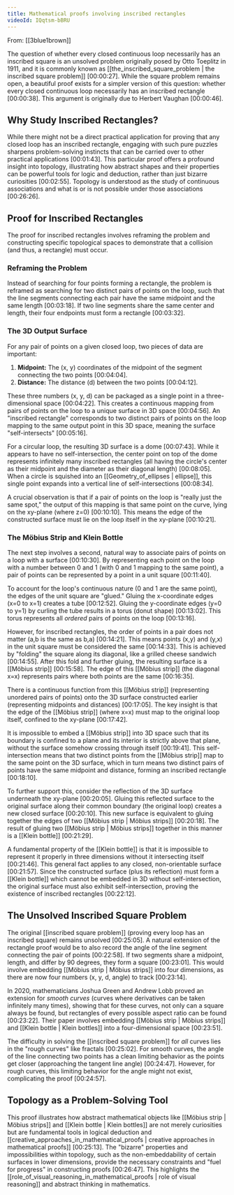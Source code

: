 ```yaml
---
title: Mathematical proofs involving inscribed rectangles
videoId: IQqtsm-bBRU
---
```


From: [[3blue1brown]] <br/> 

The question of whether every closed continuous loop necessarily has an inscribed square is an unsolved problem originally posed by Otto Toeplitz in 1911, and it is commonly known as [[the_inscribed_square_problem | the inscribed square problem]] <a class="yt-timestamp" data-t="00:00:27">[00:00:27]</a>. While the square problem remains open, a beautiful proof exists for a simpler version of this question: whether every closed continuous loop necessarily has an inscribed rectangle <a class="yt-timestamp" data-t="00:00:38">[00:00:38]</a>. This argument is originally due to Herbert Vaughan <a class="yt-timestamp" data-t="00:00:46">[00:00:46]</a>.

## Why Study Inscribed Rectangles?

While there might not be a direct practical application for proving that any closed loop has an inscribed rectangle, engaging with such pure puzzles sharpens problem-solving instincts that can be carried over to other practical applications <a class="yt-timestamp" data-t="00:01:43">[00:01:43]</a>. This particular proof offers a profound insight into topology, illustrating how abstract shapes and their properties can be powerful tools for logic and deduction, rather than just bizarre curiosities <a class="yt-timestamp" data-t="00:02:55">[00:02:55]</a>. Topology is understood as the study of continuous associations and what is or is not possible under those associations <a class="yt-timestamp" data-t="00:26:26">[00:26:26]</a>.

## Proof for Inscribed Rectangles

The proof for inscribed rectangles involves reframing the problem and constructing specific topological spaces to demonstrate that a collision (and thus, a rectangle) must occur.

### Reframing the Problem
Instead of searching for four points forming a rectangle, the problem is reframed as searching for two distinct pairs of points on the loop, such that the line segments connecting each pair have the same midpoint and the same length <a class="yt-timestamp" data-t="00:03:18">[00:03:18]</a>. If two line segments share the same center and length, their four endpoints must form a rectangle <a class="yt-timestamp" data-t="00:03:32">[00:03:32]</a>.

### The 3D Output Surface
For any pair of points on a given closed loop, two pieces of data are important:
1.  **Midpoint:** The (x, y) coordinates of the midpoint of the segment connecting the two points <a class="yt-timestamp" data-t="00:04:04">[00:04:04]</a>.
2.  **Distance:** The distance (d) between the two points <a class="yt-timestamp" data-t="00:04:12">[00:04:12]</a>.

These three numbers (x, y, d) can be packaged as a single point in a three-dimensional space <a class="yt-timestamp" data-t="00:04:22">[00:04:22]</a>. This creates a continuous mapping from pairs of points on the loop to a unique surface in 3D space <a class="yt-timestamp" data-t="00:04:56">[00:04:56]</a>. An "inscribed rectangle" corresponds to two distinct pairs of points on the loop mapping to the same output point in this 3D space, meaning the surface "self-intersects" <a class="yt-timestamp" data-t="00:05:16">[00:05:16]</a>.

For a circular loop, the resulting 3D surface is a dome <a class="yt-timestamp" data-t="00:07:43">[00:07:43]</a>. While it appears to have no self-intersection, the center point on top of the dome represents infinitely many inscribed rectangles (all having the circle's center as their midpoint and the diameter as their diagonal length) <a class="yt-timestamp" data-t="00:08:05">[00:08:05]</a>. When a circle is squished into an [[Geometry_of_ellipses | ellipse]], this single point expands into a vertical line of self-intersections <a class="yt-timestamp" data-t="00:08:34">[00:08:34]</a>.

A crucial observation is that if a pair of points on the loop is "really just the same spot," the output of this mapping is that same point on the curve, lying on the xy-plane (where z=0) <a class="yt-timestamp" data-t="00:10:10">[00:10:10]</a>. This means the edge of the constructed surface must lie on the loop itself in the xy-plane <a class="yt-timestamp" data-t="00:10:21">[00:10:21]</a>.

### The Möbius Strip and Klein Bottle
The next step involves a second, natural way to associate pairs of points on a loop with a surface <a class="yt-timestamp" data-t="00:10:30">[00:10:30]</a>. By representing each point on the loop with a number between 0 and 1 (with 0 and 1 mapping to the same point), a pair of points can be represented by a point in a unit square <a class="yt-timestamp" data-t="00:11:40">[00:11:40]</a>.

To account for the loop's continuous nature (0 and 1 are the same point), the edges of the unit square are "glued." Gluing the x-coordinate edges (x=0 to x=1) creates a tube <a class="yt-timestamp" data-t="00:12:52">[00:12:52]</a>. Gluing the y-coordinate edges (y=0 to y=1) by curling the tube results in a torus (donut shape) <a class="yt-timestamp" data-t="00:13:02">[00:13:02]</a>. This torus represents all *ordered* pairs of points on the loop <a class="yt-timestamp" data-t="00:13:16">[00:13:16]</a>.

However, for inscribed rectangles, the order of points in a pair does not matter (a,b is the same as b,a) <a class="yt-timestamp" data-t="00:14:21">[00:14:21]</a>. This means points (x,y) and (y,x) in the unit square must be considered the same <a class="yt-timestamp" data-t="00:14:33">[00:14:33]</a>. This is achieved by "folding" the square along its diagonal, like a grilled cheese sandwich <a class="yt-timestamp" data-t="00:14:55">[00:14:55]</a>. After this fold and further gluing, the resulting surface is a [[Möbius strip]] <a class="yt-timestamp" data-t="00:15:58">[00:15:58]</a>. The edge of this [[Möbius strip]] (the diagonal x=x) represents pairs where both points are the same <a class="yt-timestamp" data-t="00:16:35">[00:16:35]</a>.

There is a continuous function from this [[Möbius strip]] (representing unordered pairs of points) onto the 3D surface constructed earlier (representing midpoints and distances) <a class="yt-timestamp" data-t="00:17:05">[00:17:05]</a>. The key insight is that the edge of the [[Möbius strip]] (where x=x) must map to the original loop itself, confined to the xy-plane <a class="yt-timestamp" data-t="00:17:42">[00:17:42]</a>.

It is impossible to embed a [[Möbius strip]] into 3D space such that its boundary is confined to a plane and its interior is strictly above that plane, without the surface somehow crossing through itself <a class="yt-timestamp" data-t="00:19:41">[00:19:41]</a>. This self-intersection means that two distinct points from the [[Möbius strip]] map to the same point on the 3D surface, which in turn means two distinct pairs of points have the same midpoint and distance, forming an inscribed rectangle <a class="yt-timestamp" data-t="00:18:10">[00:18:10]</a>.

To further support this, consider the reflection of the 3D surface underneath the xy-plane <a class="yt-timestamp" data-t="00:20:05">[00:20:05]</a>. Gluing this reflected surface to the original surface along their common boundary (the original loop) creates a new closed surface <a class="yt-timestamp" data-t="00:20:10">[00:20:10]</a>. This new surface is equivalent to gluing together the edges of two [[Möbius strip | Möbius strips]] <a class="yt-timestamp" data-t="00:20:18">[00:20:18]</a>. The result of gluing two [[Möbius strip | Möbius strips]] together in this manner is a [[Klein bottle]] <a class="yt-timestamp" data-t="00:21:29">[00:21:29]</a>.

A fundamental property of the [[Klein bottle]] is that it is impossible to represent it properly in three dimensions without it intersecting itself <a class="yt-timestamp" data-t="00:21:46">[00:21:46]</a>. This general fact applies to any closed, non-orientable surface <a class="yt-timestamp" data-t="00:21:57">[00:21:57]</a>. Since the constructed surface (plus its reflection) must form a [[Klein bottle]] which cannot be embedded in 3D without self-intersection, the original surface must also exhibit self-intersection, proving the existence of inscribed rectangles <a class="yt-timestamp" data-t="00:22:12">[00:22:12]</a>.

## The Unsolved Inscribed Square Problem

The original [[inscribed square problem]] (proving every loop has an inscribed square) remains unsolved <a class="yt-timestamp" data-t="00:25:05">[00:25:05]</a>. A natural extension of the rectangle proof would be to also record the angle of the line segment connecting the pair of points <a class="yt-timestamp" data-t="00:22:58">[00:22:58]</a>. If two segments share a midpoint, length, and differ by 90 degrees, they form a square <a class="yt-timestamp" data-t="00:23:01">[00:23:01]</a>. This would involve embedding [[Möbius strip | Möbius strips]] into four dimensions, as there are now four numbers (x, y, d, angle) to track <a class="yt-timestamp" data-t="00:23:14">[00:23:14]</a>.

In 2020, mathematicians Joshua Green and Andrew Lobb proved an extension for *smooth curves* (curves where derivatives can be taken infinitely many times), showing that for these curves, not only can a square always be found, but rectangles of every possible aspect ratio can be found <a class="yt-timestamp" data-t="00:23:22">[00:23:22]</a>. Their paper involves embedding [[Möbius strip | Möbius strips]] and [[Klein bottle | Klein bottles]] into a four-dimensional space <a class="yt-timestamp" data-t="00:23:51">[00:23:51]</a>.

The difficulty in solving the [[inscribed square problem]] for *all* curves lies in the "rough curves" like fractals <a class="yt-timestamp" data-t="00:25:02">[00:25:02]</a>. For smooth curves, the angle of the line connecting two points has a clean limiting behavior as the points get closer (approaching the tangent line angle) <a class="yt-timestamp" data-t="00:24:47">[00:24:47]</a>. However, for rough curves, this limiting behavior for the angle might not exist, complicating the proof <a class="yt-timestamp" data-t="00:24:57">[00:24:57]</a>.

## Topology as a Problem-Solving Tool
This proof illustrates how abstract mathematical objects like [[Möbius strip | Möbius strips]] and [[Klein bottle | Klein bottles]] are not merely curiosities but are fundamental tools in logical deduction and [[creative_approaches_in_mathematical_proofs | creative approaches in mathematical proofs]] <a class="yt-timestamp" data-t="00:25:13">[00:25:13]</a>. The "bizarre" properties and impossibilities within topology, such as the non-embeddability of certain surfaces in lower dimensions, provide the necessary constraints and "fuel for progress" in constructing proofs <a class="yt-timestamp" data-t="00:26:47">[00:26:47]</a>. This highlights the [[role_of_visual_reasoning_in_mathematical_proofs | role of visual reasoning]] and abstract thinking in mathematics.